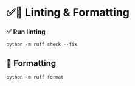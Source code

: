 # ✅🎨 Linting & Formatting

### ✅ Run linting

```console
python -m ruff check --fix
```

## 🎨 Formatting

```console
python -m ruff format
```
